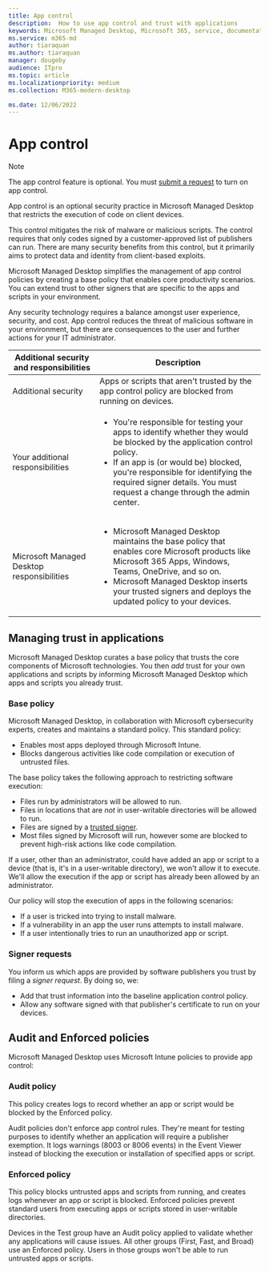 ```yaml
---
title: App control
description:  How to use app control and trust with applications
keywords: Microsoft Managed Desktop, Microsoft 365, service, documentation
ms.service: m365-md
author: tiaraquan
ms.author: tiaraquan
manager: dougeby
audience: ITpro
ms.topic: article
ms.localizationpriority: medium
ms.collection: M365-modern-desktop

ms.date: 12/06/2022
---
```


# App control

> [!NOTE]
> The app control feature is optional. You must [submit a request](../operate/support-request.md) to turn on app control.

App control is an optional security practice in Microsoft Managed Desktop that restricts the execution of code on client devices.

This control mitigates the risk of malware or malicious scripts. The control requires that only codes signed by a customer-approved list of publishers can run. There are many security benefits from this control, but it primarily aims to protect data and identity from client-based exploits.

Microsoft Managed Desktop simplifies the management of app control policies by creating a base policy that enables core productivity scenarios. You can extend trust to other signers that are specific to the apps and scripts in your environment.

Any security technology requires a balance amongst user experience, security, and cost. App control reduces the threat of malicious software in your environment, but there are consequences to the user and further actions for your IT administrator.

| Additional security and responsibilities | Description |
| ------ | ------ |
| Additional security | Apps or scripts that aren't trusted by the app control policy are blocked from running on devices. |
| Your additional responsibilities | <ul><li>You're responsible for testing your apps to identify whether they would be blocked by the application control policy.</li><li>If an app is (or would be) blocked, you're responsible for identifying the required signer details. You must request a change through the admin center.</li></ul>
| Microsoft Managed Desktop responsibilities | <ul><li>Microsoft Managed Desktop maintains the base policy that enables core Microsoft products like Microsoft 365 Apps, Windows, Teams, OneDrive, and so on.</li><li>Microsoft Managed Desktop inserts your trusted signers and deploys the updated policy to your devices.</li></ul>

## Managing trust in applications

Microsoft Managed Desktop curates a base policy that trusts the core components of Microsoft technologies. You then *add* trust for your own applications and scripts by informing Microsoft Managed Desktop which apps and scripts you already trust.

### Base policy

Microsoft Managed Desktop, in collaboration with Microsoft cybersecurity experts, creates and maintains a standard policy. This standard policy:

- Enables most apps deployed through Microsoft Intune.
- Blocks dangerous activities like code compilation or execution of untrusted files.

The base policy takes the following approach to restricting software execution:

- Files run by administrators will be allowed to run.
- Files in locations that are *not* in user-writable directories will be allowed to run.
- Files are signed by a [trusted signer](#signer-requests).
- Most files signed by Microsoft will run, however some are blocked to prevent high-risk actions like code compilation.

If a user, other than an administrator, could have added an app or script to a device (that is, it's in a user-writable directory), we won't allow it to execute. We'll allow the execution if the app or script has already been allowed by an administrator.

Our policy will stop the execution of apps in the following scenarios:

- If a user is tricked into trying to install malware.
- If a vulnerability in an app the user runs attempts to install malware.
- If a user intentionally tries to run an unauthorized app or script.

### Signer requests

You inform us which apps are provided by software publishers you trust by filing a *signer request*. By doing so, we:

- Add that trust information into the baseline application control policy.
- Allow any software signed with that publisher's certificate to run on your devices.

## Audit and Enforced policies

Microsoft Managed Desktop uses Microsoft Intune policies to provide app control:

### Audit policy

This policy creates logs to record whether an app or script would be blocked by the Enforced policy.

Audit policies don't enforce app control rules. They're meant for testing purposes to identify whether an application will require a publisher exemption. It logs warnings (8003 or 8006 events) in the Event Viewer instead of blocking the execution or installation of specified apps or script.

### Enforced policy

This policy blocks untrusted apps and scripts from running, and creates logs whenever an app or script is blocked. Enforced policies prevent standard users from executing apps or scripts stored in user-writable directories.

Devices in the Test group have an Audit policy applied to validate whether any applications will cause issues. All other groups (First, Fast, and Broad) use an Enforced policy. Users in those groups won't be able to run untrusted apps or scripts.
